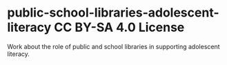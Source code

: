 # public-school-libraries-adolescent-literacy  CC BY-SA 4.0 License
Work about the role of public and school libraries in supporting adolescent literacy.

